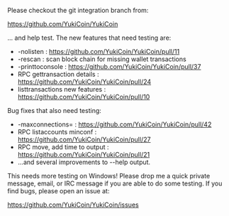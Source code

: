 Please checkout the git integration branch from:

https://github.com/YukiCoin/YukiCoin

... and help test.  The new features that need testing are:

* -nolisten : https://github.com/YukiCoin/YukiCoin/pull/11
* -rescan : scan block chain for missing wallet transactions
* -printtoconsole : https://github.com/YukiCoin/YukiCoin/pull/37
* RPC gettransaction details : https://github.com/YukiCoin/YukiCoin/pull/24
* listtransactions new features : https://github.com/YukiCoin/YukiCoin/pull/10

Bug fixes that also need testing:

* -maxconnections= : https://github.com/YukiCoin/YukiCoin/pull/42
* RPC listaccounts minconf : https://github.com/YukiCoin/YukiCoin/pull/27
* RPC move, add time to output : https://github.com/YukiCoin/YukiCoin/pull/21
* ...and several improvements to --help output.

This needs more testing on Windows!  Please drop me a quick private message, email, or IRC message if you are able to do some testing.  If you find bugs, please open an issue at:

https://github.com/YukiCoin/YukiCoin/issues
